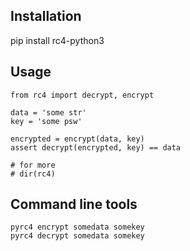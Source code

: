 ## Installation

pip install rc4-python3

## Usage

```
from rc4 import decrypt, encrypt

data = 'some str'
key = 'some psw'

encrypted = encrypt(data, key)
assert decrypt(encrypted, key) == data

# for more
# dir(rc4)
```

## Command line tools

```
pyrc4 encrypt somedata somekey
pyrc4 decrypt somedata somekey
```
